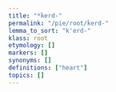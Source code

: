 ```yaml
---
title: "*ḱerd-"
permalink: "/pie/root/ḱerd-"
lemma_to_sort: "k'erd-"
klass: root
etymology: []
markers: []
synonyms: []
definitions: ["heart"]
topics: []
---
```

